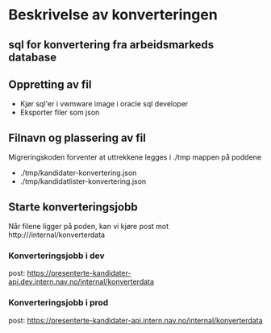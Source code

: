 # Beskrivelse av konverteringen

## sql for konvertering fra arbeidsmarkeds database

## Oppretting av fil
- Kjør sql'er i vwmware image i oracle sql developer
- Eksporter filer som json

## Filnavn og plassering av fil
Migreringskoden forventer at uttrekkene legges i ./tmp mappen på poddene
- ./tmp/kandidater-konvertering.json
- ./tmp/kandidatlister-konvertering.json

## Starte konverteringsjobb
Når filene ligger på poden, kan vi kjøre
post mot http://<ingress>/internal/konverterdata

### Konverteringsjobb i dev
post: https://presenterte-kandidater-api.dev.intern.nav.no/internal/konverterdata

### Konverteringsjobb i prod
post: https://presenterte-kandidater-api.intern.nav.no/internal/konverterdata



